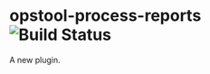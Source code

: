 opstool-process-reports ![Build Status](https://travis-ci.org/wongpratan/opstool-process-reports.png)
================

A new plugin.